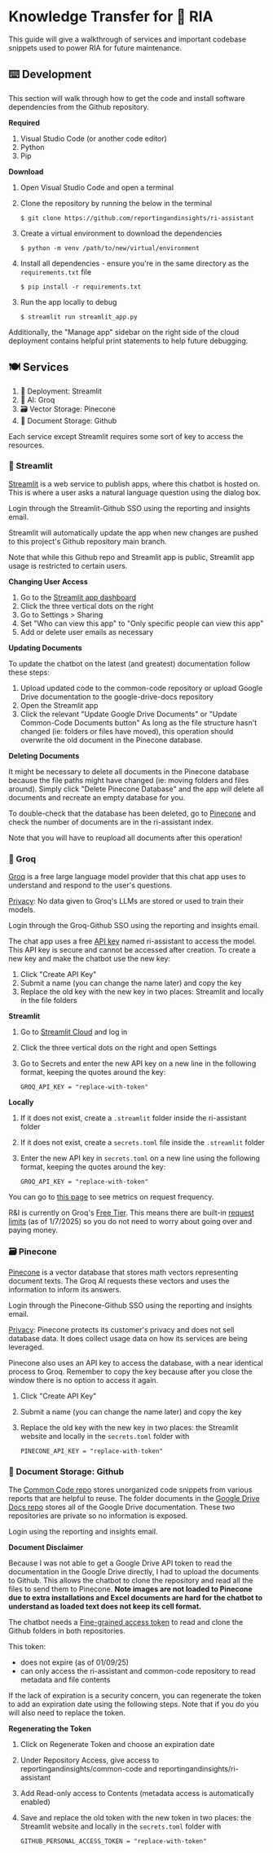 # Knowledge Transfer for 💬 RIA

This guide will give a walkthrough of services and important codebase snippets used to power RIA for future maintenance.

## ⌨️ Development
This section will walk through how to get the code and install software dependencies from the Github repository.

**Required**
1) Visual Studio Code (or another code editor)
2) Python
3) Pip

**Download**
1) Open Visual Studio Code and open a terminal
2) Clone the repository by running the below in the terminal
   
   ```
   $ git clone https://github.com/reportingandinsights/ri-assistant
   ```

3) Create a virtual environment to download the dependencies

   ```
   $ python -m venv /path/to/new/virtual/environment
   ```

4) Install all dependencies - ensure you're in the same directory as the `requirements.txt` file 

   ```
   $ pip install -r requirements.txt
   ```

3. Run the app locally to debug
   ```
   $ streamlit run streamlit_app.py
   ```

Additionally, the "Manage app" sidebar on the right side of the cloud deployment contains helpful print statements to help future debugging.

## 🍽️ Services
1) 🚀 Deployment: Streamlit
2) 🤖 AI: Groq
3) 🗃️ Vector Storage: Pinecone
4) 📝 Document Storage: Github

Each service except Streamlit requires some sort of key to access the resources.

### 🚀 Streamlit
[Streamlit](https://streamlit.io/) is a web service to publish apps, where this chatbot is hosted on. This is where a user asks a natural language question using the dialog box.

Login through the Streamlit-Github SSO using the reporting and insights email.

Streamlit will automatically update the app when new changes are pushed to this project's Github repository main branch.

Note that while this Github repo and Streamlit app is public, Streamlit app usage is restricted to certain users. 

**Changing User Access**
1) Go to the [Streamlit app dashboard](https://share.streamlit.io/)
2) Click the three vertical dots on the right
3) Go to Settings > Sharing
4) Set "Who can view this app" to "Only specific people can view this app"
5) Add or delete user emails as necessary

**Updating Documents**

To update the chatbot on the latest (and greatest) documentation follow these steps:
1) Upload updated code to the common-code repository or upload Google Drive documentation to the google-drive-docs repository
2) Open the Streamlit app
3) Click the relevant "Update Google Drive Documents" or "Update Common-Code Documents button"
As long as the file structure hasn't changed (ie: folders or files have moved), this operation should overwrite the old document in the Pinecone database.

**Deleting Documents**

It might be necessary to delete all documents in the Pinecone database because the file paths might have changed (ie: moving folders and files around). Simply click "Delete Pinecone Database" and the app will delete all documents and recreate an empty database for you.

To double-check that the database has been deleted, go to [Pinecone](https://pinecone.io/) and check the number of documents are in the ri-assistant index.  

Note that you will have to reupload all documents after this operation!

### 🤖 Groq
[Groq](https://groq.com/) is a free large language model provider that this chat app uses to understand and respond to the user's questions.

[Privacy](https://groq.com/privacy-policy/): No data given to Groq's LLMs are stored or used to train their models.

Login through the Groq-Github SSO using the reporting and insights email.

The chat app uses a free [API key](https://console.groq.com/keys) named ri-assistant to access the model. This API key is secure and cannot be accessed after creation. To create a new key and make the chatbot use the new key:
1) Click "Create API Key"
2) Submit a name (you can change the name later) and copy the key
3) Replace the old key with the new key in two places: Streamlit and locally in the file folders
   
**Streamlit**
1) Go to [Streamlit Cloud](https://share.streamlit.io/) and log in
2) Click the three vertical dots on the right and open Settings
3) Go to Secrets and enter the new API key on a new line in the following format, keeping the quotes around the key:

   ```
   GROQ_API_KEY = "replace-with-token"
   ```

**Locally**
1) If it does not exist, create a `.streamlit` folder inside the ri-assistant folder
2) If it does not exist, create a `secrets.toml` file inside the `.streamlit` folder 
3) Enter the new API key in `secrets.toml` on a new line using the following format, keeping the quotes around the key:

   ```
   GROQ_API_KEY = "replace-with-token"
   ```
   
You can go to [this page](https://console.groq.com/metrics) to see metrics on request frequency. 

R&I is currently on Groq's [Free Tier](https://console.groq.com/settings/billing). This means there are built-in [request limits](https://console.groq.com/settings/limits) (as of 1/7/2025) so you do not need to worry about going over and paying money.

### 🗃️ Pinecone
[Pinecone](https://www.pinecone.io/) is a vector database that stores math vectors representing document texts. The Groq AI requests these vectors and uses the information to inform its answers.

Login through the Pinecone-Github SSO using the reporting and insights email.

[Privacy](https://www.pinecone.io/privacy/): Pinecone protects its customer's privacy and does not sell database data. It does collect usage data on how its services are being leveraged.

Pinecone also uses an API key to access the database, with a near identical process to Groq. Remember to copy the key because after you close the window there is no option to access it again.
1) Click "Create API Key"
2) Submit a name (you can change the name later) and copy the key
3) Replace the old key with the new key in two places: the Streamlit website and locally in the `secrets.toml` folder with

   ```
   PINECONE_API_KEY = "replace-with-token"
   ```

### 📝 Document Storage: Github
The [Common Code repo](https://github.com/reportingandinsights/common-code) stores unorganized code snippets from various reports that are helpful to reuse. The folder documents in the [Google Drive Docs repo](https://github.com/reportingandinsights/google-drive-docs) stores all of the Google Drive documentation. These two repositories are private so no information is exposed.

Login using the reporting and insights email.

**Document Disclaimer**

Because I was not able to get a Google Drive API token to read the documentation in the Google Drive directly, I had to upload the documents to Github. This allows the chatbot to clone the repository and read all the files to send them to Pinecone. **Note images are not loaded to Pinecone due to extra installations and Excel documents are hard for the chatbot to understand as loaded text does not keep its cell format.**

The chatbot needs a [Fine-grained access token](https://github.com/settings/personal-access-tokens) to read and clone the Github folders in both repositories. 

This token:
- does not expire (as of 01/09/25)
- can only access the ri-assistant and common-code repository to read metadata and file contents

If the lack of expiration is a security concern, you can regenerate the token to add an expiration date using the following steps. Note that if you do you will also need to replace the token.

**Regenerating the Token**
1) Click on Regenerate Token and choose an expiration date
2) Under Repository Access, give access to reportingandinsights/common-code and reportingandinsights/ri-assistant
3) Add Read-only access to Contents (metadata access is automatically enabled)
4) Save and replace the old token with the new token in two places: the Streamlit website and locally in the `secrets.toml` folder with

   ```
   GITHUB_PERSONAL_ACCESS_TOKEN = "replace-with-token"
   ```
